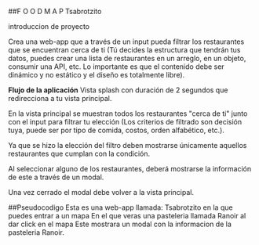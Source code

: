 ##F O O D M A P Tsabrotzito

introduccion de proyecto

Crea una web-app que a través de un input pueda filtrar
los restaurantes que se encuentran cerca de ti
(Tú decides la estructura que tendrán tus datos,
puedes crear una lista de restaurantes en un arreglo,
en un objeto, consumir una API, etc. 
Lo importante es que el contenido debe ser dinámico
y no estático y el diseño es totalmente libre).

**Flujo de la aplicación**
Vista splash con duración de 2 segundos que redirecciona
a tu vista principal.

En la vista principal se muestran todos los restaurantes 
"cerca de ti" junto con el input para filtrar tu elección 
(Los criterios de filtrado son decisión tuya, 
puede ser por tipo de comida, costos, orden alfabético, etc.).

Ya que se hizo la elección del filtro deben mostrarse 
únicamente aquellos restaurantes que cumplan con la condición. 

Al seleccionar alguno de los restaurantes, 
deberá mostrarse la información de este a través de un modal. 

Una vez cerrado el modal debe volver a la vista principal.

##Pseudocodigo
Esta es una web-app llamada: Tsabrotzito en la que puedes entrar a un mapa
En el que veras una pasteleria llamada Ranoir al dar click en el mapa
Este mostrara un modal con la informacion de la pasteleria Ranoir.

